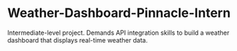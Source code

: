 # Weather-Dashboard-Pinnacle-Intern
Intermediate-level project. Demands API integration skills to build a weather dashboard that displays real-time weather data.
